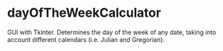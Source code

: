 # dayOfTheWeekCalculator
GUI with Tkinter.
Determines the day of the week of any date, taking into account different calendars (i.e. Julian and Gregorian).
